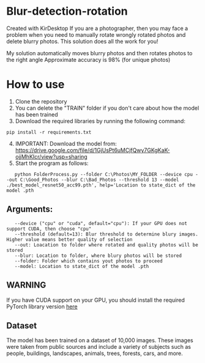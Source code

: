 # Blur-detection-rotation
Created with KirDesktop
If you are a photographer, then you may face a problem when you need to manually rotate wrongly rotated photos and delete blurry photos. This solution does all the work for you!

My solution automatically moves blurry photos and then rotates photos to the right angle
Approximate accuracy is 98% (for unique photos)

# How to use

1. Clone the repository
2. You can delete the "TRAIN" folder if you don't care about how the model has been trained
3. Download the required libraries by running the following command:
```
pip install -r requirements.txt
```
4. IMPORTANT: Download the model from: https://drive.google.com/file/d/1GjUsPt6uMCjfQwy7GKgKaK-ojjMhKIcr/view?usp=sharing
5. Start the program as follows:
```
   python FolderProcess.py --folder C:\Photos\MY_FOLDER --device cpu --out C:\Good_Photos --blur C:\Bad_Photos --threshold 13 --model ./best_model_resnet50_acc99.pth', help='Location to state_dict of the model .pth
```

## Arguments:
```
   --device ("cpu" or "cuda", default="cpu"): If your GPU does not support CUDA, then choose "cpu"
   --threshold (default=13): Blur threshold to determine blury images. Higher value means better quality of selection
   --out: Loacation to folder where rotated and quality photos will be stored
   --blur: Location to folder, where blury photos will be stored
   --folder: Folder which contains yout photos to proceed
   --model: Location to state_dict of the model .pth
```

## WARNING
If you have CUDA support on your GPU, you should install the required PyTorch library version [here](https://pytorch.org/get-started/locally/)

## Dataset
The model has been trained on a dataset of 10,000 images. These images were taken from public sources and include a variety of subjects such as people, buildings, landscapes, animals, trees, forests, cars, and more.
